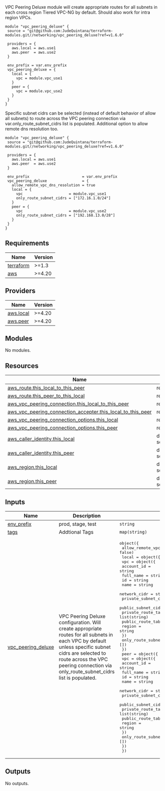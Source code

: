 VPC Peering Deluxe module will create appropriate routes for all subnets in each cross region Tiered VPC-NG by default.
Should also work for intra region VPCs.
```
module "vpc_peering_deluxe" {
 source = "git@github.com:JudeQuintana/terraform-modules.git//networking/vpc_peering_deluxe?ref=v1.6.0"

 providers = {
   aws.local = aws.use1
   aws.peer  = aws.use2
 }

 env_prefix = var.env_prefix
 vpc_peering_deluxe = {
   local = {
     vpc = module.vpc_use1
   }
   peer = {
     vpc = module.vpc_use2
   }
 }
}
```

Specific subnet cidrs can be selected (instead of default behavior of allow all subnets) to route across the VPC peering connection via var.only\_route\_subnet\_cidrs list is populated.
Additional option to allow remote dns resolution too.
```
module "vpc_peering_deluxe" {
 source = "git@github.com:JudeQuintana/terraform-modules.git//networking/vpc_peering_deluxe?ref=v1.6.0"

 providers = {
   aws.local = aws.use1
   aws.peer  = aws.use2
 }

 env_prefix                        = var.env_prefix
 vpc_peering_deluxe                = {
   allow_remote_vpc_dns_resolution = true
   local = {
     vpc                     = module.vpc_use1
     only_route_subnet_cidrs = ["172.16.1.0/24"]
   }
   peer = {
     vpc                     = module.vpc_use2
     only_route_subnet_cidrs = ["192.168.13.0/28"]
   }
 }
}
```

## Requirements

| Name | Version |
|------|---------|
| <a name="requirement_terraform"></a> [terraform](#requirement\_terraform) | >=1.3 |
| <a name="requirement_aws"></a> [aws](#requirement\_aws) | >=4.20 |

## Providers

| Name | Version |
|------|---------|
| <a name="provider_aws.local"></a> [aws.local](#provider\_aws.local) | >=4.20 |
| <a name="provider_aws.peer"></a> [aws.peer](#provider\_aws.peer) | >=4.20 |

## Modules

No modules.

## Resources

| Name | Type |
|------|------|
| [aws_route.this_local_to_this_peer](https://registry.terraform.io/providers/hashicorp/aws/latest/docs/resources/route) | resource |
| [aws_route.this_peer_to_this_local](https://registry.terraform.io/providers/hashicorp/aws/latest/docs/resources/route) | resource |
| [aws_vpc_peering_connection.this_local_to_this_peer](https://registry.terraform.io/providers/hashicorp/aws/latest/docs/resources/vpc_peering_connection) | resource |
| [aws_vpc_peering_connection_accepter.this_local_to_this_peer](https://registry.terraform.io/providers/hashicorp/aws/latest/docs/resources/vpc_peering_connection_accepter) | resource |
| [aws_vpc_peering_connection_options.this_local](https://registry.terraform.io/providers/hashicorp/aws/latest/docs/resources/vpc_peering_connection_options) | resource |
| [aws_vpc_peering_connection_options.this_peer](https://registry.terraform.io/providers/hashicorp/aws/latest/docs/resources/vpc_peering_connection_options) | resource |
| [aws_caller_identity.this_local](https://registry.terraform.io/providers/hashicorp/aws/latest/docs/data-sources/caller_identity) | data source |
| [aws_caller_identity.this_peer](https://registry.terraform.io/providers/hashicorp/aws/latest/docs/data-sources/caller_identity) | data source |
| [aws_region.this_local](https://registry.terraform.io/providers/hashicorp/aws/latest/docs/data-sources/region) | data source |
| [aws_region.this_peer](https://registry.terraform.io/providers/hashicorp/aws/latest/docs/data-sources/region) | data source |

## Inputs

| Name | Description | Type | Default | Required |
|------|-------------|------|---------|:--------:|
| <a name="input_env_prefix"></a> [env\_prefix](#input\_env\_prefix) | prod, stage, test | `string` | n/a | yes |
| <a name="input_tags"></a> [tags](#input\_tags) | Addtional Tags | `map(string)` | `{}` | no |
| <a name="input_vpc_peering_deluxe"></a> [vpc\_peering\_deluxe](#input\_vpc\_peering\_deluxe) | VPC Peering Deluxe configuration. Will create appropriate routes for all subnets in each VPC by default unless specific subnet cidrs are selected to route across the VPC peering connection via only\_route\_subnet\_cidrs list is populated. | <pre>object({<br>    allow_remote_vpc_dns_resolution = optional(bool, false)<br>    local = object({<br>      vpc = object({<br>        account_id              = string<br>        full_name               = string<br>        id                      = string<br>        name                    = string<br>        network_cidr            = string<br>        private_subnet_cidrs    = list(string)<br>        public_subnet_cidrs     = list(string)<br>        private_route_table_ids = list(string)<br>        public_route_table_ids  = list(string)<br>        region                  = string<br>      })<br>      only_route_subnet_cidrs = optional(list(string), [])<br>    })<br>    peer = object({<br>      vpc = object({<br>        account_id              = string<br>        full_name               = string<br>        id                      = string<br>        name                    = string<br>        network_cidr            = string<br>        private_subnet_cidrs    = list(string)<br>        public_subnet_cidrs     = list(string)<br>        private_route_table_ids = list(string)<br>        public_route_table_ids  = list(string)<br>        region                  = string<br>      })<br>      only_route_subnet_cidrs = optional(list(string), [])<br>    })<br>  })</pre> | n/a | yes |

## Outputs

No outputs.
